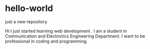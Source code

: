 # hello-world
just a new repository

Hi 
I just started learning web development . I am a student in Communication and Electronics Engineering Department.
I want to be professional in coding and programming.
